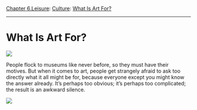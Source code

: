 [Chapter 6.Leisure](https://www.theschooloflife.com/thebookoflife/category/leisure/): [Culture](https://www.theschooloflife.com/thebookoflife/category/leisure/culture/): [What Is Art For?](https://www.theschooloflife.com/thebookoflife/what-is-art-for/)

* * *

# What Is Art For?

![](https://www.theschooloflife.com/thebookoflife/wp-content/uploads/2014/11/Kazimir_Malevich_-_Suprametism-633x1024.jpg)

People flock to museums like never before, so they must have their motives.&nbsp;But when it comes to art, people get strangely afraid to ask too directly what it all might be for, because everyone except you might know the answer already. It’s perhaps too obvious; it’s perhaps too complicated; the result is an awkward silence.

[![](https://img.youtube.com/vi/sn0bDD4gXrE/0.jpg)](//www.youtube.com/embed/sn0bDD4gXrE? '')
